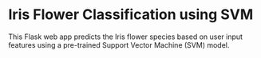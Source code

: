 # Iris Flower Classification using SVM

This Flask web app predicts the Iris flower species based on user input features using a pre-trained Support Vector Machine (SVM) model.

